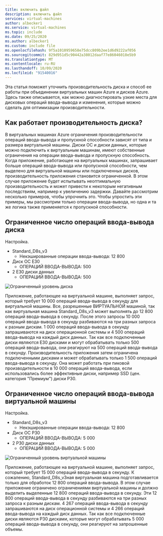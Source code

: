 ```yaml
---
title: включить файл
description: включить файл
services: virtual-machines
author: albecker1
ms.service: virtual-machines
ms.topic: include
ms.date: 09/25/2020
ms.author: albecker1
ms.custom: include file
ms.openlocfilehash: 9f5a1010959658e75dcc809b2ee1d6d9222af056
ms.sourcegitcommit: 829d951d5c90442a38012daaf77e86046018e5b9
ms.translationtype: MT
ms.contentlocale: ru-RU
ms.lasthandoff: 10/09/2020
ms.locfileid: "91540016"
---
```

Эта статья поможет уточнить производительность диска и способ ее работы при объединении виртуальных машин Azure и дисков Azure. Здесь также описывается, как можно диагностировать узкие места для дисковых операций ввода-вывода и изменения, которые можно сделать для оптимизации производительности.

## <a name="how-does-disk-performance-work"></a>Как работает производительность диска?
В виртуальных машинах Azure ограничения производительности операций ввода-вывода и пропускной способности зависят от типа и размера виртуальной машины. Диски ОС и диски данных, которые можно подключить к виртуальным машинам, имеют собственные ограничения на операции ввода-вывода и пропускную способность. Когда приложение, работающее на виртуальных машинах, запрашивает больше операций ввода-вывода или пропускной способности, чем выделено для виртуальной машины или подключенных дисков, производительность приложения становится ограниченной. В этом случае приложение будет испытывать неоптимальную производительность и может привести к некоторым негативным последствиям, например к увеличению задержки. Давайте рассмотрим несколько примеров, чтобы упрочнить это. Чтобы упростить эти примеры, мы рассмотрим только операции ввода-вывода, но одна и та же логика также применяется к пропускной способности.

## <a name="disk-io-capping"></a>Ограниченное число операций ввода-вывода диска
Настройка.
- Standard_D8s_v3 
    - Некэшированные операции ввода-вывода: 12 800
- Диск ОС E30
    - ОПЕРАЦИЙ ВВОДА-ВЫВОДА: 500 
- 2 E30 диски данных
    - ОПЕРАЦИЙ ВВОДА-ВЫВОДА: 500

![Ограниченный уровень диска](media/vm-disk-performance/disk-level-throttling.jpg)

Приложение, работающее на виртуальной машине, выполняет запрос, который требует 10 000 операций ввода-вывода в секунду для виртуальной машины. Все, разрешенные ВИРТУАЛЬНОЙ машиной, так как виртуальная машина Standard_D8s_v3 может выполнять до 12 800 операций ввода-вывода в секунду. После этого запросы 10 000 операций ввода-вывода в секунду разбиваются на три разных запроса к разным дискам. 1 000 операций ввода-вывода в секунду запрашиваются на диск операционной системы и 4 500 операций ввода-вывода на каждый диск данных. Так как все подключенные диски являются E30 дисками и могут обрабатывать только 500 операций ввода-вывода, они реагируют на 500 операций ввода-вывода в секунду. Производительность приложения затем ограничена подключенными дисками и может обрабатывать только 1 500 операций ввода-вывода в секунду. Она может работать при пиковой производительности в 10 000 операций ввода-вывода, если использовались более эффективные диски, например SSD (цен. категория "Премиум") диски P30.

## <a name="virtual-machine-io-capping"></a>Ограниченное число операций ввода-вывода виртуальной машины
Настройка.
- Standard_D8s_v3 
    - Некэшированные операции ввода-вывода: 12 800
- Диск ОС P30
    - ОПЕРАЦИЙ ВВОДА-ВЫВОДА: 5 000 
- 2 P30 диски данных 
    - ОПЕРАЦИЙ ВВОДА-ВЫВОДА: 5 000

![Ограниченный уровень виртуальной машины](media/vm-disk-performance/vm-level-throttling.jpg)

Приложение, работающее на виртуальной машине, выполняет запрос, который требует 15 000 операций ввода-вывода в секунду. К сожалению, Standard_D8s_v3ная виртуальная машина подготавливается только для обработок 12 800 операций ввода-вывода. В этом случае приложение ограничено ограничениями виртуальной машины и должно выделить выделенные 12 800 операций ввода-вывода в секунду. Эти 12 800 операций ввода-вывода в секунду разбиваются на три разных запроса к разным дискам. 4 267 операций ввода-вывода в секунду запрашиваются на диск операционной системы и 4 266 операций ввода-вывода на каждый диск данных. Так как все подключенные диски являются P30 дисками, которые могут обрабатывать 5 000 операций ввода-вывода в секунду, они реагируют на запрошенные объемы.